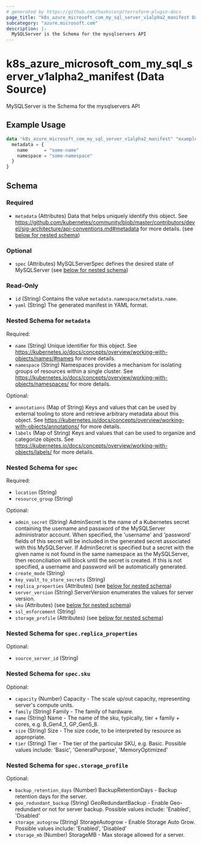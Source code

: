 ```yaml
---
# generated by https://github.com/hashicorp/terraform-plugin-docs
page_title: "k8s_azure_microsoft_com_my_sql_server_v1alpha2_manifest Data Source - terraform-provider-k8s"
subcategory: "azure.microsoft.com"
description: |-
  MySQLServer is the Schema for the mysqlservers API
---
```


# k8s_azure_microsoft_com_my_sql_server_v1alpha2_manifest (Data Source)

MySQLServer is the Schema for the mysqlservers API

## Example Usage

```terraform
data "k8s_azure_microsoft_com_my_sql_server_v1alpha2_manifest" "example" {
  metadata = {
    name      = "some-name"
    namespace = "some-namespace"
  }
}
```

<!-- schema generated by tfplugindocs -->
## Schema

### Required

- `metadata` (Attributes) Data that helps uniquely identify this object. See https://github.com/kubernetes/community/blob/master/contributors/devel/sig-architecture/api-conventions.md#metadata for more details. (see [below for nested schema](#nestedatt--metadata))

### Optional

- `spec` (Attributes) MySQLServerSpec defines the desired state of MySQLServer (see [below for nested schema](#nestedatt--spec))

### Read-Only

- `id` (String) Contains the value `metadata.namespace/metadata.name`.
- `yaml` (String) The generated manifest in YAML format.

<a id="nestedatt--metadata"></a>
### Nested Schema for `metadata`

Required:

- `name` (String) Unique identifier for this object. See https://kubernetes.io/docs/concepts/overview/working-with-objects/names/#names for more details.
- `namespace` (String) Namespaces provides a mechanism for isolating groups of resources within a single cluster. See https://kubernetes.io/docs/concepts/overview/working-with-objects/namespaces/ for more details.

Optional:

- `annotations` (Map of String) Keys and values that can be used by external tooling to store and retrieve arbitrary metadata about this object. See https://kubernetes.io/docs/concepts/overview/working-with-objects/annotations/ for more details.
- `labels` (Map of String) Keys and values that can be used to organize and categorize objects. See https://kubernetes.io/docs/concepts/overview/working-with-objects/labels/ for more details.


<a id="nestedatt--spec"></a>
### Nested Schema for `spec`

Required:

- `location` (String)
- `resource_group` (String)

Optional:

- `admin_secret` (String) AdminSecret is the name of a Kubernetes secret containing the username and password of the MySQLServer administrator account. When specified, the 'username' and 'password' fields of this secret will be included in the generated secret associated with this MySQLServer. If AdminSecret is specified but a secret with the given name is not found in the same namespace as the MySQLServer, then reconciliation will block until the secret is created. If this is not specified, a username and password will be automatically generated.
- `create_mode` (String)
- `key_vault_to_store_secrets` (String)
- `replica_properties` (Attributes) (see [below for nested schema](#nestedatt--spec--replica_properties))
- `server_version` (String) ServerVersion enumerates the values for server version.
- `sku` (Attributes) (see [below for nested schema](#nestedatt--spec--sku))
- `ssl_enforcement` (String)
- `storage_profile` (Attributes) (see [below for nested schema](#nestedatt--spec--storage_profile))

<a id="nestedatt--spec--replica_properties"></a>
### Nested Schema for `spec.replica_properties`

Optional:

- `source_server_id` (String)


<a id="nestedatt--spec--sku"></a>
### Nested Schema for `spec.sku`

Optional:

- `capacity` (Number) Capacity - The scale up/out capacity, representing server's compute units.
- `family` (String) Family - The family of hardware.
- `name` (String) Name - The name of the sku, typically, tier + family + cores, e.g. B_Gen4_1, GP_Gen5_8.
- `size` (String) Size - The size code, to be interpreted by resource as appropriate.
- `tier` (String) Tier - The tier of the particular SKU, e.g. Basic. Possible values include: 'Basic', 'GeneralPurpose', 'MemoryOptimized'


<a id="nestedatt--spec--storage_profile"></a>
### Nested Schema for `spec.storage_profile`

Optional:

- `backup_retention_days` (Number) BackupRetentionDays - Backup retention days for the server.
- `geo_redundant_backup` (String) GeoRedundantBackup - Enable Geo-redundant or not for server backup. Possible values include: 'Enabled', 'Disabled'
- `storage_autogrow` (String) StorageAutogrow - Enable Storage Auto Grow. Possible values include: 'Enabled', 'Disabled'
- `storage_mb` (Number) StorageMB - Max storage allowed for a server.
